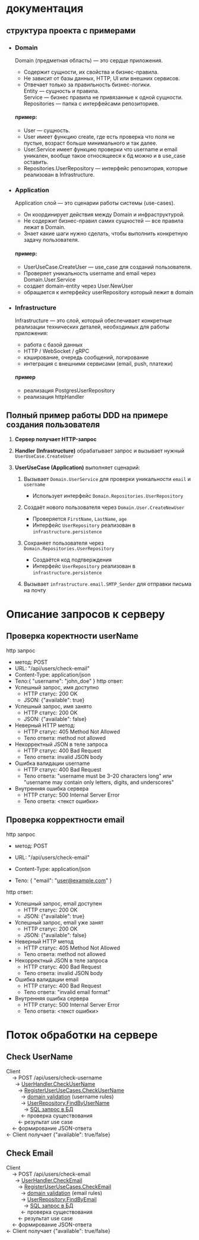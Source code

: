 # документация
## структура проекта с примерами

* ### Domain
  Domain (предметная область) — это сердце приложения.  
  * Содержит сущности, их свойства и бизнес-правила.  
  * Не зависит от базы данных, HTTP, UI или внешних сервисов.  
  * Отвечает только за правильность бизнес-логики.  
  Entity — сущность и правила.  
  Service — бизнес правила не привязанные к одной сущности.
  Repositories — папка с интерфейсами репозиториев.

  #### пример:
  * User — сущность.
  * User имеет функцию create, где есть проверка что поля не пустые, возраст больше минимального и так далее.  
  * User.Service имеет функцию проверки что username и email уникален, вообще такое относящееся к бд можно и в use_case оставить.
  * Repositories.UserRepository — интерфейс репозитория, которые реализован в Infrastructure.  
  
* ### Application
  Application слой — это сценарии работы системы (use-cases).
  * Он координирует действия между Domain и инфраструктурой.  
  * Не содержит бизнес-правил самих сущностей — все правила лежат в Domain.  
  * Знает какие шаги нужно сделать, чтобы выполнить конкретную задачу пользователя.  
  #### пример:
  * UserUseCase.CreateUser — use_case для созданий пользователя.
  * Проверяет уникальность username and email через Domain.User.Service
  * создает domain-entity через User.NewUser
  * обращается к интерфейсу userRepository который лежит в domain
* ### Infrastructure
  Infrastructure — это слой, который обеспечивает конкретные реализации технических деталей, необходимых для работы приложения:

  * работа с базой данных
  * HTTP / WebSocket / gRPC
  * кэширование, очередь сообщений, логирование
  * интеграция с внешними сервисами (email, push, платежи)
  #### пример
    * реализация PostgresUserRepository
    * реализация httpHandler

## Полный пример работы DDD на примере создания пользователя
1. **Сервер получает HTTP-запрос**

2. **Handler (Infrastructure)** обрабатывает запрос и вызывает нужный `UserUseCase.CreateUser`

3. **UserUseCase (Application)** выполняет сценарий:

    1. Вызывает `Domain.UserService` для проверки уникальности `email` и `username`
        - Использует интерфейс `Domain.Repositories.UserRepository`

    2. Создаёт нового пользователя через `Domain.User.CreateNewUser`
        - Проверяется `FirstName`, `LastName`, `age`
        - Интерфейс `UserRepository` реализован в `infrastructure.persistence`

    3. Сохраняет пользователя через `Domain.Repositories.UserRepository`
        - Создаётся код подтверждения
        - Интерфейс `UserRepository` реализован в `infrastructure.persistence`

    4. Вызывает `infrastructure.email.SMTP_Sender` для отправки письма на почту


# Описание запросов к серверу
## Проверка коректности userName
http запрос
* метод: POST
* URL: "/api/users/check-email"
* Content-Type: application/json
* Тело:{ "username": "john_doe" } 
http ответ:
* Успешный запрос, имя доступно
  * HTTP статус: 200 OK
  * JSON: {"available": true}
* Успешный запрос, имя занято
    * HTTP статус: 200 OK
    * JSON: {"available": false}
* Неверный HTTP метод:
  * HTTP статус: 405 Method Not Allowed
  * Тело ответа: method not allowed
* Некорректный JSON в теле запроса
  * HTTP статус: 400 Bad Request
  * Тело ответа: invalid JSON body
* Ошибка валидации username
  * HTTP статус: 400 Bad Request
  * Тело ответа: "username must be 3–20 characters long" или "username may contain only letters, digits, and underscores"
* Внутренняя ошибка сервера
  * HTTP статус: 500 Internal Server Error
  * Тело ответа: <текст ошибки>

## Проверка корректности email

http запрос

* метод: POST

* URL: "/api/users/check-email"

* Content-Type: application/json

* Тело: { "email": "user@example.com" }

http ответ:
* Успешный запрос, email доступен
  * HTTP статус: 200 OK
  * JSON: {"available": true}
* Успешный запрос, email уже занят
  * HTTP статус: 200 OK
  * JSON: {"available": false}
* Неверный HTTP метод
  * HTTP статус: 405 Method Not Allowed
  * Тело ответа: method not allowed
* Некорректный JSON в теле запроса
  * HTTP статус: 400 Bad Request
  * Тело ответа: invalid JSON body
* Ошибка валидации email
  * HTTP статус: 400 Bad Request
  * Тело ответа: "invalid email format"
* Внутренняя ошибка сервера
  * HTTP статус: 500 Internal Server Error
  * Тело ответа: <текст ошибки>

# Поток обработки на сервере
## Check UserName
Client  
&nbsp;&nbsp;&nbsp;&nbsp;→ POST /api/users/check-username  
&nbsp;&nbsp;&nbsp;&nbsp;&nbsp;&nbsp;→ [UserHandler.CheckUserName](infrastructure/http/handlers/user_handler.go)  
&nbsp;&nbsp;&nbsp;&nbsp;&nbsp;&nbsp;&nbsp;&nbsp;→ [RegisterUserUseCases.CheckUserName](application/use_cases/user/register.go)  
&nbsp;&nbsp;&nbsp;&nbsp;&nbsp;&nbsp;&nbsp;&nbsp;&nbsp;&nbsp;→ [domain validation](domain/user/validation.go) (username rules)  
&nbsp;&nbsp;&nbsp;&nbsp;&nbsp;&nbsp;&nbsp;&nbsp;&nbsp;&nbsp;→ [UserRepository.FindByUserName](domain/repositories/user_repository.go)  
&nbsp;&nbsp;&nbsp;&nbsp;&nbsp;&nbsp;&nbsp;&nbsp;&nbsp;&nbsp;&nbsp;&nbsp;→ [SQL запрос в БД](infrastructure/persistence/user_repository.go)  
&nbsp;&nbsp;&nbsp;&nbsp;&nbsp;&nbsp;&nbsp;&nbsp;&nbsp;&nbsp;← проверка существования  
&nbsp;&nbsp;&nbsp;&nbsp;&nbsp;&nbsp;&nbsp;&nbsp;← результат use case  
&nbsp;&nbsp;&nbsp;&nbsp;← формирование JSON-ответа  
← Client получает {"available": true/false}

## Check Email
Client  
&nbsp;&nbsp;&nbsp;&nbsp;→ POST /api/users/check-email  
&nbsp;&nbsp;&nbsp;&nbsp;&nbsp;&nbsp;→ [UserHandler.CheckEmail](infrastructure/http/handlers/user_handler.go)  
&nbsp;&nbsp;&nbsp;&nbsp;&nbsp;&nbsp;&nbsp;&nbsp;→ [RegisterUserUseCases.CheckEmail](application/use_cases/user/register.go)  
&nbsp;&nbsp;&nbsp;&nbsp;&nbsp;&nbsp;&nbsp;&nbsp;&nbsp;&nbsp;→ [domain validation](domain/user/validation.go) (email rules)  
&nbsp;&nbsp;&nbsp;&nbsp;&nbsp;&nbsp;&nbsp;&nbsp;&nbsp;&nbsp;→ [UserRepository.FindByEmail](domain/repositories/user_repository.go)  
&nbsp;&nbsp;&nbsp;&nbsp;&nbsp;&nbsp;&nbsp;&nbsp;&nbsp;&nbsp;&nbsp;&nbsp;→ [SQL запрос в БД](infrastructure/persistence/user_repository.go)  
&nbsp;&nbsp;&nbsp;&nbsp;&nbsp;&nbsp;&nbsp;&nbsp;&nbsp;&nbsp;← проверка существования  
&nbsp;&nbsp;&nbsp;&nbsp;&nbsp;&nbsp;&nbsp;&nbsp;← результат use case  
&nbsp;&nbsp;&nbsp;&nbsp;← формирование JSON-ответа  
← Client получает {"available": true/false}
